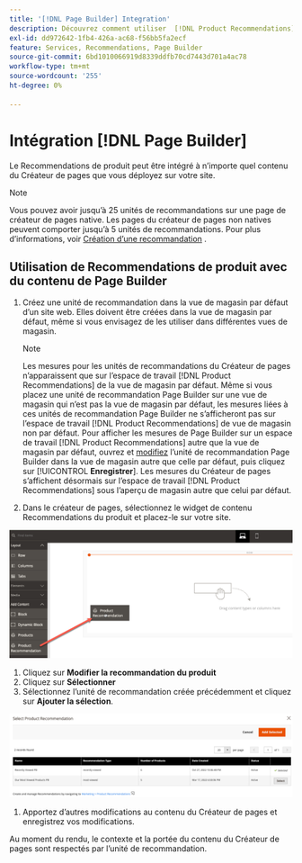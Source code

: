 ```yaml
---
title: '[!DNL Page Builder] Integration'
description: Découvrez comment utiliser  [!DNL Product Recommendations]  unités dans le générateur de pages.
exl-id: dd972642-1fb4-426a-ac68-f56bb5fa2ecf
feature: Services, Recommendations, Page Builder
source-git-commit: 6bd1010066919d8339ddfb70cd7443d701a4ac78
workflow-type: tm+mt
source-wordcount: '255'
ht-degree: 0%

---
```


# Intégration [!DNL Page Builder]

Le Recommendations de produit peut être intégré à n’importe quel contenu du Créateur de pages que vous déployez sur votre site.

>[!NOTE]
>
> Vous pouvez avoir jusqu’à 25 unités de recommandations sur une page de créateur de pages native. Les pages du créateur de pages non natives peuvent comporter jusqu’à 5 unités de recommandations. Pour plus d’informations, voir [Création d’une recommandation](create.md) .

## Utilisation de Recommendations de produit avec du contenu de Page Builder

1. Créez une unité de recommandation dans la vue de magasin par défaut d’un site web. Elles doivent être créées dans la vue de magasin par défaut, même si vous envisagez de les utiliser dans différentes vues de magasin.

   >[!NOTE]
   >
   >Les mesures pour les unités de recommandations du Créateur de pages n’apparaissent que sur l’espace de travail [!DNL Product Recommendations] de la vue de magasin par défaut. Même si vous placez une unité de recommandation Page Builder sur une vue de magasin qui n’est pas la vue de magasin par défaut, les mesures liées à ces unités de recommandation Page Builder ne s’afficheront pas sur l’espace de travail [!DNL Product Recommendations] de vue de magasin non par défaut. Pour afficher les mesures de Page Builder sur un espace de travail [!DNL Product Recommendations] autre que la vue de magasin par défaut, ouvrez et [modifiez](edit.md) l’unité de recommandation Page Builder dans la vue de magasin autre que celle par défaut, puis cliquez sur [!UICONTROL **Enregistrer**]. Les mesures du Créateur de pages s’affichent désormais sur l’espace de travail [!DNL Product Recommendations] sous l’aperçu de magasin autre que celui par défaut.

1. Dans le créateur de pages, sélectionnez le widget de contenu Recommendations du produit et placez-le sur votre site.

![Insérer l’unité de recommandation](assets/pb-insert.png)

1. Cliquez sur **Modifier la recommandation du produit**
1. Cliquez sur **Sélectionner**
1. Sélectionnez l’unité de recommandation créée précédemment et cliquez sur **Ajouter la sélection**.

![Insérer l’unité de recommandation](assets/pb-select.png)

1. Apportez d’autres modifications au contenu du Créateur de pages et enregistrez vos modifications.

Au moment du rendu, le contexte et la portée du contenu du Créateur de pages sont respectés par l’unité de recommandation.
